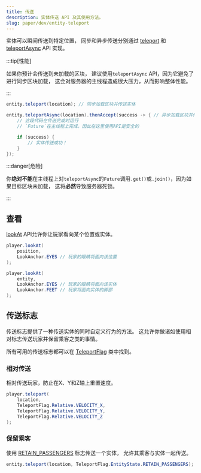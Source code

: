 ```yaml
---
title: 传送
description: 实体传送 API 及其使用方法。
slug: paper/dev/entity-teleport
---
```


实体可以瞬间传送到特定位置，
同步和异步传送分别通过 [teleport](jd:paper:org.bukkit.entity.Entity#teleport(org.bukkit.Location))
和 [teleportAsync](jd:paper:org.bukkit.entity.Entity#teleportAsync(org.bukkit.Location)) API 实现。

:::tip[性能]

如果你预计会传送到未加载的区块，
建议使用`teleportAsync` API，因为它避免了进行同步区块加载，
这会对服务器的主线程造成很大压力，从而影响整体性能。

:::

```java
entity.teleport(location); // 同步加载区块并传送实体

entity.teleportAsync(location).thenAccept(success -> { // 异步加载区块并传送实体
    // 这段代码在传送完成时运行
    // `Future`在主线程上完成，因此在这里使用API是安全的

    if (success) {
        // 实体传送成功！
    }
});
```

:::danger[危险]

你**绝对不能**在主线程上对`teleportAsync`的`Future`调用`.get()`或`.join()`，因为如果目标区块未加载，
这将**必然**导致服务器死锁。

:::

## 查看

[lookAt](jd:paper:org.bukkit.entity.Player#lookAt(org.bukkit.entity.Entity,io.papermc.paper.entity.LookAnchor,io.papermc.paper.entity.LookAnchor))
API允许你让玩家看向某个位置或实体。

```java
player.lookAt(
    position,
    LookAnchor.EYES // 玩家的眼睛将面向该位置
);

player.lookAt(
    entity,
    LookAnchor.EYES // 玩家的眼睛将面向该实体
    LookAnchor.FEET // 玩家将面向实体的脚部
);
```

## 传送标志

传送标志提供了一种传送实体的同时自定义行为的方法。
这允许你做诸如使用相对标志传送玩家并保留乘客之类的事情。

所有可用的传送标志都可以在 [TeleportFlag](jd:paper:io.papermc.paper.entity.TeleportFlag) 类中找到。

### 相对传送

相对传送玩家，防止在X、Y和Z轴上重置速度。

```java
player.teleport(
    location,
    TeleportFlag.Relative.VELOCITY_X,
    TeleportFlag.Relative.VELOCITY_Y,
    TeleportFlag.Relative.VELOCITY_Z
);
```

### 保留乘客

使用 [RETAIN_PASSENGERS](jd:paper:io.papermc.paper.entity.TeleportFlag$EntityState#RETAIN_PASSENGERS) 标志传送一个实体，
允许其乘客与实体一起传送。

```java
entity.teleport(location, TeleportFlag.EntityState.RETAIN_PASSENGERS);
```
